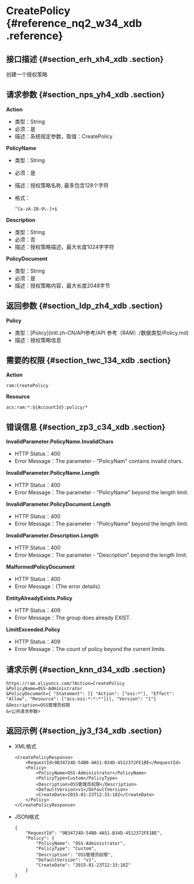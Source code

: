 # CreatePolicy {#reference_nq2_w34_xdb .reference}

## 接口描述 {#section_erh_xh4_xdb .section}

创建一个授权策略

## 请求参数 {#section_nps_yh4_xdb .section}

**Action**

-   类型：String
-   必须：是
-   描述：系统规定参数，取值：CreatePolicy

**PolicyName**

-   类型：String
-   必须：是
-   描述：授权策略名称, 最多包含128个字符
-   格式：

    ```
    ^[a-zA-Z0-9\-]+$
    ```


**Description**

-   类型：String
-   必须：否
-   描述：授权策略描述，最大长度1024字字符

**PolicyDocument**

-   类型：String
-   必须：是
-   描述：授权策略内容，最大长度2048字节

## 返回参数 {#section_ldp_zh4_xdb .section}

**Policy**

-   类型：[Policy](intl.zh-CN/API参考/API 参考（RAM）/数据类型/Policy.md)
-   描述：授权策略信息

## 需要的权限 {#section_twc_134_xdb .section}

**Action**

```
ram:CreatePolicy
```

**Resource**

```
acs:ram:*:${AccountId}:policy/*
```

## 错误信息 {#section_zp3_c34_xdb .section}

**InvalidParameter.PolicyName.InvalidChars**

-   HTTP Status：400
-   Error Message：The parameter - "PolicyNam" contains invalid chars.

**InvalidParameter.PolicyName.Length**

-   HTTP Status：400
-   Error Message：The parameter - "PolicyName" beyond the length limit.

**InvalidParameter.PolicyDocument.Length**

-   HTTP Status：400
-   Error Message：The parameter - "PolicyName" beyond the length limit.

**InvalidParameter.Description.Length**

-   HTTP Status：400
-   Error Message：The parameter - "Description" beyond the length limit.

**MalformedPolicyDocument**

-   HTTP Status：400
-   Error Message：\{The error details\}

**EntityAlreadyExists.Policy**

-   HTTP Status：409
-   Error Message：The group does already EXIST.

**LimitExceeded.Policy**

-   HTTP Status：409
-   Error Message：The count of policy beyond the current limits.

## 请求示例 {#section_knn_d34_xdb .section}

```
https://ram.aliyuncs.com/?Action=CreatePolicy
&PolicyName=OSS-Administrator
&PolicyDocument={ "Statement": [{ "Action": ["oss:*"], "Effect": "Allow", "Resource": ["acs:oss:*:*:*"]}], "Version": "1"}
&Description=OSS管理员权限
&<公共请求参数>
```

## 返回示例 {#section_jy3_f34_xdb .section}

-   XML格式

    ```
    <CreatePolicyResponse>
        <RequestId>9B34724D-54B0-4A51-B34D-4512372FE1BE</RequestId>
        <Policy>
            <PolicyName>OSS-Administrator</PolicyName>
            <PolicyType>Custom</PolicyType>
            <Description>OSS管理员权限</Description>
            <DefaultVersion>v1</DefaultVersion>
            <CreateDate>2015-01-23T12:33:18Z</CreateDate>
        </Policy>
    </CreatePolicyResponse>
    ```

-   JSON格式

    ```
    {
        "RequestId": "9B34724D-54B0-4A51-B34D-4512372FE1BE",
        "Policy": {
            "PolicyName": "OSS-Administrator",
            "PolicyType": "Custom",
            "Description": "OSS管理员权限",
            "DefaultVersion": "v1",
            "CreateDate": "2015-01-23T12:33:18Z"
        }
    }
    ```


